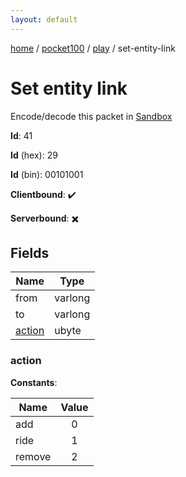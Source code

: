 ```yaml
---
layout: default
---
```


[home](/)  /  [pocket100](/protocol/pocket100)  /  [play](/protocol/pocket100/play)  /  set-entity-link

# Set entity link

Encode/decode this packet in [Sandbox](../../../sandbox/pocket100#play.set_entity_link)

**Id**: 41

**Id** (hex): 29

**Id** (bin): 00101001

**Clientbound**: ✔️

**Serverbound**: ✖️

## Fields

Name | Type
---|---
from | varlong
to | varlong
[action](#action) | ubyte

### action

**Constants**:

Name | Value
---|:---:
add | 0
ride | 1
remove | 2
